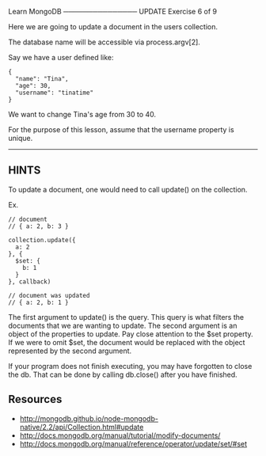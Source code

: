  Learn MongoDB
───────────────
 UPDATE
 Exercise 6 of 9

Here we are going to update a document in the users collection.

The database name will be accessible via process.argv[2].

Say we have a user defined like:

    {
      "name": "Tina",
      "age": 30,
      "username": "tinatime"
    }

We want to change Tina's age from 30 to 40.

For the purpose of this lesson, assume that the username property is unique.

-------------------------------------------------------------------------------

## HINTS

To update a document, one would need to call update() on the collection.

Ex.


    // document
    // { a: 2, b: 3 }

    collection.update({
      a: 2
    }, {
      $set: {
        b: 1
      }
    }, callback)

    // document was updated
    // { a: 2, b: 1 }

The first argument to update() is the query. This query is what filters the documents that we are wanting to update. The second argument is an object of the properties to update. Pay close attention to the $set property. If we were to omit $set, the document would be replaced with the object represented by the second argument.

If your program does not finish executing, you may have forgotten to
close the db. That can be done by calling db.close() after you
have finished.

## Resources

  * http://mongodb.github.io/node-mongodb-native/2.2/api/Collection.html#update
  * http://docs.mongodb.org/manual/tutorial/modify-documents/
  * http://docs.mongodb.org/manual/reference/operator/update/set/#set